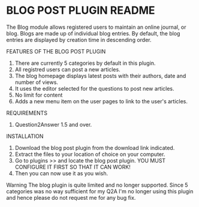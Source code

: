 BLOG POST PLUGIN README
=============

The Blog module allows registered users to maintain an online journal, or blog. Blogs are made up of individual blog entries. By default, the blog entries are displayed by creation time in descending order.

FEATURES OF THE BLOG POST PLUGIN
1. There are currently 5 categories by default in this plugin.
2. All registred users can post a new articles.
3. The blog homepage displays latest posts with their authors, date and number of views.
4. It uses the editor selected for the questions to post new articles.
5. No limit for content
6. Adds a new menu item on the user pages to link to the user's articles.



REQUIREMENTS 
1. Question2Answer 1.5 and over.


INSTALLATION 
1. Download the blog post plugin from the download link indicated.
2. Extract the files to your location of choice on your computer.
3. Go to plugins >> and locate the blog post plugin. YOU MUST CONFIGURE IT FIRST SO THAT IT CAN WORK!
4. Then you can now use it as you wish.

Warning
The blog plugin is quite limited and no longer supported. Since 5 categories was no way sufficient for my Q2A I'm no longer using this plugin and hence please do not request me for any bug fix. 



